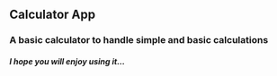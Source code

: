 ## Calculator App
### A basic calculator to handle simple and basic calculations

##### I hope you will enjoy using it...
